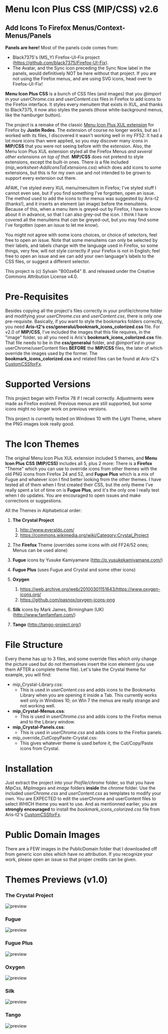 # Menu Icon Plus CSS (MIP/CSS) v2.6
## Add Icons To Firefox Menus/Context-Menus/Panels

**Panels are here!** Most of the panels code comes from:

* Black7375's (MS_Y) Firefox-UI-Fix project (https://github.com/black7375/Firefox-UI-Fix).
* The Avatar, and the Sync icon preceding the Sync Now label in the panels, would definitively NOT be here without that project. If you are not using the Firefox menus, and are using SVG icons, head over to Firefox-UI-Fix!

**Menu Icon Plus CSS** is a bunch of CSS files (and images) that you *@import* in your *userChrome.css* and *userContent.css* files in Firefox to add icons to the Firefox interface. It styles every menuitem that exists in XUL, and thanks to Black7375, it now also styles the panels (those white-background menus, like the hamburger button).

The project is a remake of the classic [Menu Icon Plus XUL extension](http://www.codedawn.com/menu-icons-plus.php) for Firefox by **Justin Rodes**. The extension of course no longer works, but as I worked with its files, I discovered it wasn't working well in my FF52: It had a lot more icons than were applied, so you may discover many icons in **MIP/CSS** that you were not seeing before with the extension. Also, the Menu Icon Plus XUL extension styled all the Firefox Menus *and several other extensions on top of that.* **MIP/CSS** does not pretend to style extensions, except the built-in ones. There *is* a file included (*mip_worksheet-AddIconsToExtensions.css*) which does add icons to some extensions, but this is for my own use and not intended to be grown to support every extension out there.

AFAIK, I've styled every XUL menu/menuitem in Firefox; I've styled stuff I cannot even see, but if you find something I've forgotten, open an issue. The method used to add the icons to the menus was suggested by Aris-t2 (thanks!), and it inserts an element (an image) before the menuitems. Because of this, when a menu item is greyed-out by Firefox, I have to know about it in advance, so that I can also grey-out the icon. I think I have covered all the menuitems that *can* be greyed-out, but you may find some I've forgotten (open an issue to let me know).

You might not agree with some icons choices, or choice of selectors, feel free to open an issue. Note that some menuitems can only be selected by their labels, and labels change with the language used in Firefox, so some things, very few, will not style correctly if your Firefox is not in English; feel free to open an issue and we can add your own language's labels to the CSS files, or suggest a different selector.

This project is (c) Sylvain "B00ze64" B. and released under the Creative Commons Attribution License v4.0.

# Pre-Requisites

Besides copying all the project's files correctly in your profile/chrome folder and modifying your *userChrome.css* and *userContent.css*, there is only one pre-requisite. Basically, if you want to style the bookmarks folders correctly, you need **Aris-t2's css/generalui/bookmark_icons_colorized.css** file. For v2.0 of **MIP/CSS**, I've included the images that this file requires, in the "image" folder, so all you need is Aris's **bookmark_icons_colorized.css** file. That file needs to be in the **css/generalui** folder, and *@import'ed* in your userChrome/userContent files **BEFORE** the **MIP/CSS** files, the later of which override the images used by the former. The **bookmark_icons_colorized.css** and related files can be found at Aris-t2's [CustomCSSforFx](https://github.com/Aris-t2/CustomCSSforFx).

# Supported Versions

This project began with Firefox 78 if I recall correctly. Adjustments were made as Firefox evolved. Previous menus are still supported, but some icons might no longer work on previous versions.

This project is currently tested on Windows 10 with the Light Theme, where the PNG images look really good.

# The Icon Themes

The original Menu Icon Plus XUL extension included 5 themes, and **Menu Icon Plus CSS (MIP/CSS)** includes all 5, plus 2 more: There is a **Firefox** "Theme" which you can use to override icons from other themes with the old PNG icons from Firefox 24 and 52, and **Fugue Plus** which is a mix of Fugue and whatever icon I find better looking from the other themes. I have tested all of them when I first created their CSS, but the only theme I've really spent a lot of time on is **Fugue Plus**, and it's the only one I really test when I do updates. You are encouraged to open issues and make corrections or suggestions.

All the Themes in Alphabetical order: 

1. **The Crystal Project**
    1. http://www.everaldo.com/
    2. https://commons.wikimedia.org/wiki/Category:Crystal_Project
    
2. The **Firefox** Theme (overrides some icons with old FF24/52 ones; Menus can be used alone)

3. **Fugue** icons by Yusuke Kamiyamane (http://p.yusukekamiyamane.com/)

4. **Fugue Plus** (uses Fugue and Crystal and some other icons)

5. **Oxygen**

    1. https://web.archive.org/web/20100301151643/https://www.oxygen-icons.org/
    2. https://github.com/pasnox/oxygen-icons-png

6. **Silk** icons by Mark James, Birmingham (UK) (http://www.famfamfam.com/)

7. **Tango** (http://tango-project.org/)

# File Structure

Every theme has up to 3 files, and some override files which only change the picture used but do not themselves insert the icon element (you use them AFTER a complete theme file). Let's take the Crystal theme for example, you will find:

* mip_Crystal-Library.css:
    * This is used in *userContent.css* and adds icons to the Bookmarks Library when you are opening it inside a Tab. This currently works well only in Windows 10; on Win 7 the menus are really strange and not working well.
* **mip_Crystal-Menus.css**:
    * This is used in *userChrome.css* and adds icons to the Firefox menus and to the Library window.
* **mip_Crystal-Panels.css**:
    * This is used in *userChrome.css* and adds icons to the Firefox panels.
* mip_override_CutCopyPaste-Crystal.css:
    * This gives whatever theme is used before it, the Cut/Copy/Paste icons from Crystal.

# Installation

Just extract the project into your *Profile/chrome* folder, so that you have *MipCss*, *MipImages* and *image* folders **inside** the *chrome* folder. Use the included *userChrome.css* and *userContent.css* as templates to modify your own. You are EXPECTED to edit the userChrome and userContent files to select WHICH theme you want to use. And as mentionned earlier, you are **strongly encouraged** to install the *bookmark_icons_colorized.css* file from Aris-t2's [CustomCSSforFx](https://github.com/Aris-t2/CustomCSSforFx).

# Public Domain Images

There are a FEW images in the PublicDomain folder that I downloaded off from generic icon sites which have no attribution. If you recognize your work, please open an issue so that proper credits can be given.

# Themes Previews (v1.0)

### The Crystal Project
![preview](preview_Crystal.jpg)
### Fugue
![preview](preview_Fugue.jpg)
### Fugue Plus
![preview](preview_FuguePlus.jpg)
### Oxygen
![preview](preview_Oxygen.jpg)
### Silk
![preview](preview_Silk.jpg)
### Tango
![preview](preview_Tango.jpg)
